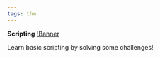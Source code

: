 ```yaml
---
tags: thm
---
```

**Scripting**
[!Banner](./src/uploads/scripting.png)

Learn basic scripting by solving some challenges!